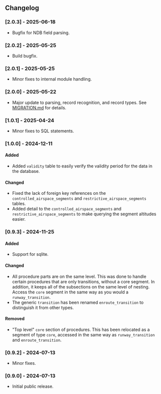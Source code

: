 ## Changelog

### [2.0.3] - 2025-06-18

- Bugfix for NDB field parsing.

### [2.0.2] - 2025-05-25

- Build bugfix.

### [2.0.1] - 2025-05-25

- Minor fixes to internal module handling.

### [2.0.0] - 2025-05-22

- Major update to parsing, record recognition, and record types. See [MIGRATION.md](./MIGRATION.md) for details.

### [1.0.1] - 2025-04-24

- Minor fixes to SQL statements.

### [1.0.0] - 2024-12-11

#### Added

- Added `validity` table to easily verify the validity period for the data in the database.

#### Changed

- Fixed the lack of foreign key references on the `controlled_airspace_segments` and `restrictive_airspace_segments` tables.
- Added detail to the `controlled_airspace_segments` and `restrictive_airspace_segments` to make querying the segment altitudes easier.

### [0.9.3] - 2024-11-25

#### Added

- Support for sqlite.

#### Changed

- All procedure parts are on the same level. This was done to handle certain procedures that are only transitions, without a core segment. In addition, it keeps all of the subsections on the same level of nesting. Access the `core` segment in the same way as you would a `runway_transition`.
- The generic `transition` has been renamed `enroute_transition` to distinguish it from other types.

#### Removed

- "Top level" `core` section of procedures. This has been relocated as a segment of type `core`, accessed in the same way as `runway_transition` and `enroute_transition`.

### [0.9.2] - 2024-07-13

- Minor fixes.

### [0.9.0] - 2024-07-13

- Initial public release.
